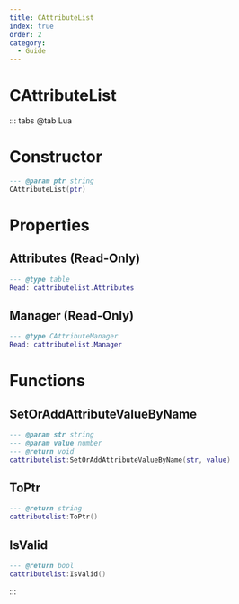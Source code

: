 ```yaml
---
title: CAttributeList
index: true
order: 2
category:
  - Guide
---
```


# CAttributeList

::: tabs
@tab Lua
# Constructor
```lua
--- @param ptr string
CAttributeList(ptr)
```
# Properties
## Attributes (Read-Only)
```lua
--- @type table
Read: cattributelist.Attributes
```
## Manager (Read-Only)
```lua
--- @type CAttributeManager
Read: cattributelist.Manager
```
# Functions
## SetOrAddAttributeValueByName
```lua
--- @param str string
--- @param value number
--- @return void
cattributelist:SetOrAddAttributeValueByName(str, value)
```
## ToPtr
```lua
--- @return string
cattributelist:ToPtr()
```
## IsValid
```lua
--- @return bool
cattributelist:IsValid()
```

:::